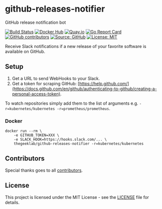 # github-releases-notifier

GitHub release notification bot

[![Build Status](https://img.shields.io/drone/build/thegeeklab/github-releases-notifier?logo=drone)](https://cloud.drone.io/thegeeklab/github-releases-notifier)
[![Docker Hub](https://img.shields.io/badge/dockerhub-latest-blue.svg?logo=docker&logoColor=white)](https://hub.docker.com/r/thegeeklab/github-releases-notifier)
[![Quay.io](https://img.shields.io/badge/quay-latest-blue.svg?logo=docker&logoColor=white)](https://quay.io/repository/thegeeklab/github-releases-notifier)
[![Go Report Card](https://goreportcard.com/badge/github.com/thegeeklab/github-releases-notifier)](https://goreportcard.com/report/github.com/thegeeklab/github-releases-notifier)
[![GitHub contributors](https://img.shields.io/github/contributors/thegeeklab/github-releases-notifier)](https://github.com/thegeeklab/github-releases-notifier/graphs/contributors)
[![Source: GitHub](https://img.shields.io/badge/source-github-blue.svg?logo=github&logoColor=white)](https://github.com/thegeeklab/github-releases-notifier)
[![License: MIT](https://img.shields.io/github/license/thegeeklab/github-releases-notifier)](<[LICENSE](https://github.com/thegeeklab/github-releases-notifier/blob/master/LICENSE)>)

Receive Slack notifications if a new release of your favorite software is available on GitHub.

## Setup

1. Get a URL to send WebHooks to your Slack.
2. Get a token for scraping GitHub: [https://help.github.com/](https://docs.github.com/en/github/authenticating-to-github/creating-a-personal-access-token).

To watch repositories simply add them to the list of arguments e.g. `-r=kubernetes/kubernetes -r=prometheus/prometheus`.

### Docker

```Shell
docker run --rm \
    -e GITHUB_TOKEN=XXX \
    -e SLACK_HOOK=https://hooks.slack.com/... \
    thegeeklab/github-releases-notifier -r=kubernetes/kubernetes
```

## Contributors

Special thanks goes to all [contributors](https://github.com/thegeeklab/github-releases-notifier/graphs/contributors).

## License

This project is licensed under the MIT License - see the [LICENSE](https://github.com/thegeeklab/github-releases-notifier/blob/master/LICENSE) file for details.
